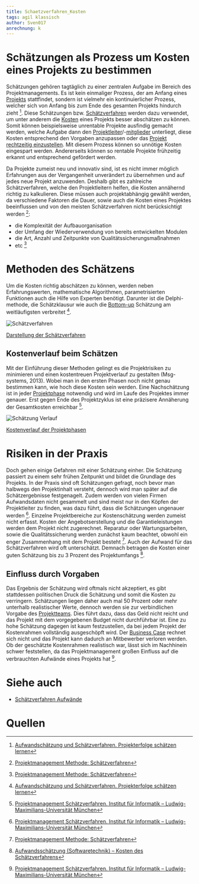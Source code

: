```yaml
---
title: Schaetzverfahren_Kosten
tags: agil klassisch
author: Sven017
anrechnung: k 
---
```


# Schätzungen als Prozess um Kosten eines Projekts zu bestimmen

Schätzungen gehören tagtäglich zu einer zentralen Aufgabe im Bereich des Projektmanagements. 
Es ist kein einmaliger Prozess, der am Anfang eines [Projekts](Projekt.md) stattfindet, sondern ist vielmehr ein kontinuierlicher Prozess, 
welcher sich von Anfang bis zum Ende des gesamten Projekts hindurch zieht [^1]. 
Diese Schätzungen bzw. [Schätzverfahren](Schaetzverfahren_Aufwaende.md) werden dazu verwendet, um unter anderem die [Kosten](Kostenplanung.md) eines Projekts 
besser abschätzen zu können. Somit können beispielsweise unrentable Projekte ausfindig gemacht werden, welche Aufgabe dann den 
[Projektleiter](Projektleiter.md)/-[mitglieder](Projektmitglieder.md) unterliegt, diese Kosten entsprechend den Vorgaben anzupassen 
oder das [Projekt rechtzeitig einzustellen](Projektabbruch.md). Mit diesem Prozess können so unnötige Kosten eingespart werden. 
Andererseits können so rentable Projekte frühzeitig erkannt und entsprechend gefördert werden.

Da Projekte zumeist neu und innovativ sind, ist es nicht immer möglich Erfahrungen aus der Vergangenheit unverändert zu übernehmen 
und auf jedes neue Projekt anzuwenden. Deshalb gibt es zahlreiche Schätzverfahren, welche den Projektleitern helfen, die Kosten annähernd richtig zu kalkulieren. 
Diese müssen auch projektabhängig gewählt werden, da verschiedene Faktoren die Dauer, sowie auch die Kosten eines Projektes beeinflussen 
und von den meisten Schätzverfahren nicht berücksichtigt werden [^2]:

*	die Komplexität der Aufbauorganisation
*	der Umfang der Wiederverwendung von bereits entwickelten Modulen
*	die Art, Anzahl und Zeitpunkte von Qualitätssicherungsmaßnahmen
*	etc [^2]

# Methoden des Schätzens

Um die Kosten richtig abschätzen zu können, werden neben Erfahrungswerten, mathematische Algorithmen, 
parametrisierten Funktionen auch die Hilfe von Experten benötigt. Darunter ist die Delphi-methode, die Schätzklausur 
wie auch die [Bottom-up](Bottom_Up_Planning.md) Schätzung am weitläufigsten verbreitet [^1].



![Schätzverfahren](https://user-images.githubusercontent.com/92786983/142908450-9e7ba794-7acc-464d-af63-1de9291c2dc6.jpg)


[Darstellung der Schätzverfahren](https://www.bertkoch.de/schaetzverfahren-pm)

## Kostenverlauf beim Schätzen

Mit der Einführung dieser Methoden gelingt es die Projektrisiken zu minimieren und einen kostentreuen Projektverlauf zu gestalten (Msg-systems, 2013). 
Wobei man in den ersten Phasen noch nicht genau bestimmen kann, wie hoch diese Kosten sein werden. 
Eine Nachschätzung ist in jeder [Projektphase](Projektphasen_klassich.md) notwendig und wird im Laufe des Projektes immer genauer. 
Erst gegen Ende des Projektzyklus ist eine präzisere Annäherung der Gesamtkosten erreichbar [^3]. 



![Schätzung Verlauf](https://user-images.githubusercontent.com/92786983/142908638-2952ff7d-048d-4e1a-90e8-974715665edb.jpg)


[Kostenverlauf der Projektphasen](https://www.pst.ifi.lmu.de/Lehre/WS0607/pm/vorlesung/PM-05-Schaetzung.pdf)

# Risiken in der Praxis

Doch gehen einige Gefahren mit einer Schätzung einher. Die Schätzung passiert zu einem sehr frühen Zeitpunkt und bildet die Grundlage des Projekts. 
In der Praxis sind oft Schätzungen gefragt, noch bevor man halbwegs den Projektinhalt versteht, dennoch wird man später auf die Schätzergebnisse festgenagelt.
Zudem werden von vielen Firmen Aufwandsdaten nicht gesammelt und sind meist nur in den Köpfen der Projektleiter zu finden, 
was dazu führt, dass die Schätzungen ungenauer werden [^3].
Einzelne Projektbereiche zur Kostenschätzung werden zumeist nicht erfasst. Kosten der Angebotserstellung und die Garantieleistungen 
werden dem Projekt nicht zugerechnet. Reparatur oder Wartungsarbeiten, sowie die Qualitätssicherung werden zunächst kaum beachtet, 
obwohl ein enger Zusammenhang mit dem Projekt besteht [^2]. Auch der Aufwand für das Schätzverfahren wird oft unterschätzt. 
Demnach betragen die Kosten einer guten Schätzung bis zu 3 Prozent des Projektumfangs [^4].

## Einfluss durch Vorgaben

Das Ergebnis der Schätzung wird oftmals nicht akzeptiert, es gibt stattdessen politischen Druck die Schätzung und somit die Kosten zu verringern. 
Schätzungen liegen daher auch mal 50 Prozent oder mehr unterhalb realistischer Werte, dennoch werden sie zur verbindlichen Vorgabe 
des [Projektteams](Projektteam_Kultur.md). Dies führt dazu, dass das Geld nicht reicht und das Projekt mit dem vorgegebenen Budget nicht durchführbar ist. 
Eine zu hohe Schätzung dagegen ist kaum festzustellen, da bei jedem Projekt der Kostenrahmen vollständig ausgeschöpft wird. 
Der [Business Case](Business_Cases.md) rechnet sich nicht und das Projekt kann dadurch an Mitbewerber verloren werden.
Ob der geschätzte Kostenrahmen realistisch war, lässt sich im Nachhinein schwer feststellen, da das Projektmanagement großen Einfluss 
auf die verbrauchten Aufwände eines Projekts hat [^3].




# Siehe auch

* [Schätzverfahren Aufwände](Schaetzverfahren_Aufwaende.md)


# Quellen

[^3]:[Projektmanagement Schätzverfahren. 
Institut für Informatik – Ludwig- Maximilians-Universität München](https://www.pst.ifi.lmu.de/Lehre/WS0607/pm/vorlesung/PM-05-Schaetzung.pdf)

[^1]:[Aufwandschätzung und Schätzverfahren. Projekterfolge schätzen lernen](https://www.msg.group/images/msggroup/services/techrefresh/2013-09-24_TD_AUF.pdf)

[^2]:[Projektmanagement Methode: Schätzverfahren](https://www.bertkoch.de/schaetzverfahren-pm)

[^4]:[Aufwandsschätzung (Softwaretechnik) – Kosten des Schätzverfahrens](https://de.wikipedia.org/wiki/Aufwandsschätzung_(Softwaretechnik))
